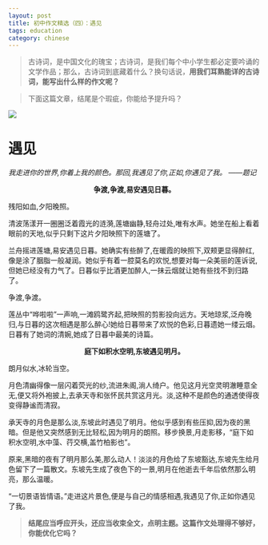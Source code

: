 ```yaml
---
layout: post
title: 初中作文精选（四）：遇见
tags: education
category: chinese
---
```


> 古诗词，是中国文化的瑰宝；古诗词，是我们每个中小学生都必定要吟诵的文学作品；那么，古诗词到底藏着什么？换句话说，**用我们耳熟能详的古诗词，能写出什么样的作文呢？**

> 下面这篇文章，结尾是个瑕疵，你能给予提升吗？

![](https://crsando.github.io/images/2024-10-29/lotus.png)

# 遇见

*我走进你的世界,你着上我的颜色。那回,我遇见了你,正如,你遇见了我。 ——题记*

**<center>争渡,争渡,易安遇见日暮。</center>**

残阳如血,夕阳晚照。

清波荡漾开一圈圈泛着霞光的涟漪,莲塘幽静,轻舟过处,唯有水声。她坐在船上看着眼前的天地,似乎只剩下这片夕阳映照下的莲塘了。

兰舟摇进莲塘,易安遇见日暮。她确实有些醉了,在暖霞的映照下,双颊更显得醉红,像是涂了胭脂一般凝润。她似乎有着一腔莫名的欢悦,想要对每一朵美丽的莲诉说,但她已经没有力气了。日暮似乎比酒更加醉人,一抹云烟就让她有些找不到归路了。

争渡,争渡。

莲丛中“哗啦啦”一声响,一滩鸥鹭齐起,把映照的剪影投向远方。天地琼浆,泛舟晚归,与日暮的这次相遇是那么醉心!她给日暮带来了欢悦的色彩,日暮遗她一缕云烟。日暮有了她词的清婉,她成了日暮中最美的诗篇。

**<center>庭下如积水空明,东坡遇见明月。</center>**

朗月似水,冰轮当空。

月色清幽得像一层闪着荧光的纱,流进朱阁,淌人绮户。他见这月光空灵明澈睡意全无,便又将外袍披上,去承天寺和张怀民共赏这月光。淡,这种不是颜色的通透使得夜变得静谧而清寂。

承天寺的月色是那么淡,东坡此时遇见了明月。他似乎感到有些压抑,因为夜的黑暗。但是他又突然感到无比轻松,因为明月的朗照。移步换景,月走影移，“庭下如积水空明,水中藻、荇交横,盖竹柏影也”。

原来,黑暗的夜有了明月那么美,那么动人！淡淡的月色给了东坡豁达,东坡先生给月色留下了一篇散文。东坡先生成了夜色下的一景,明月在他逝去千年后依然那么明亮，那么温暖。

“一切景语皆情语。”走进这片景色,便是与自己的情感相遇,我遇见了你,正如你遇见了我。

> **结尾应当呼应开头，还应当收束全文，点明主题。这篇作文处理得不够好，你能优化它吗？**